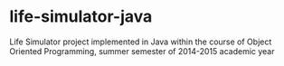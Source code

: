 # life-simulator-java
Life Simulator project implemented in Java within the course of Object Oriented Programming, summer semester of 2014-2015 academic year
